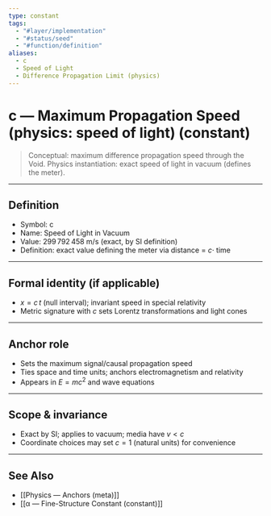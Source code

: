 ```yaml
---
type: constant
tags:
  - "#layer/implementation"
  - "#status/seed"
  - "#function/definition"
aliases:
  - c
  - Speed of Light
  - Difference Propagation Limit (physics)
---
```


# c — Maximum Propagation Speed (physics: speed of light) (constant)

> Conceptual: maximum difference propagation speed through the Void.
> Physics instantiation: exact speed of light in vacuum (defines the meter).

---

## Definition

- Symbol: c
- Name: Speed of Light in Vacuum
- Value: 299 792 458 m/s (exact, by SI definition)
- Definition: exact value defining the meter via distance = $c \cdot$ time

---

## Formal identity (if applicable)

- $x = c\,t$ (null interval); invariant speed in special relativity
- Metric signature with $c$ sets Lorentz transformations and light cones

---

## Anchor role

- Sets the maximum signal/causal propagation speed
- Ties space and time units; anchors electromagnetism and relativity
- Appears in $E = mc^2$ and wave equations

---

## Scope & invariance

- Exact by SI; applies to vacuum; media have $v < c$
- Coordinate choices may set $c=1$ (natural units) for convenience

---

## See Also

- [[Physics — Anchors (meta)]]
- [[α — Fine-Structure Constant (constant)]]

